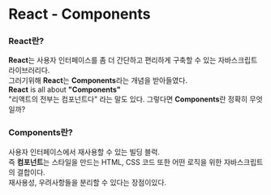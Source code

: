 React - Components
=============

### React란?
**React**는 사용자 인터페이스를 좀 더 간단하고 편리하게 구축할 수 있는 자바스크립트 라이브러리다.   
그러기위해 **React**는 **Components**라는 개념을 받아들였다.   
**React** is all about **"Components"**   
"리액트의 전부는 컴포넌트다" 라는 말도 있다.
그렇다면 **Components**란 정확히 무엇일까?   

### Components란?
사용자 인터페이스에서 재사용할 수 있는 빌딩 블럭.   
즉 **컴포넌트**는 스타일을 만드는 HTML, CSS 코드 또한 어떤 로직을 위한 자바스크립트의 결합이다.   
재사용성, 우려사항들을 분리할 수 있다는 장점이있다. 